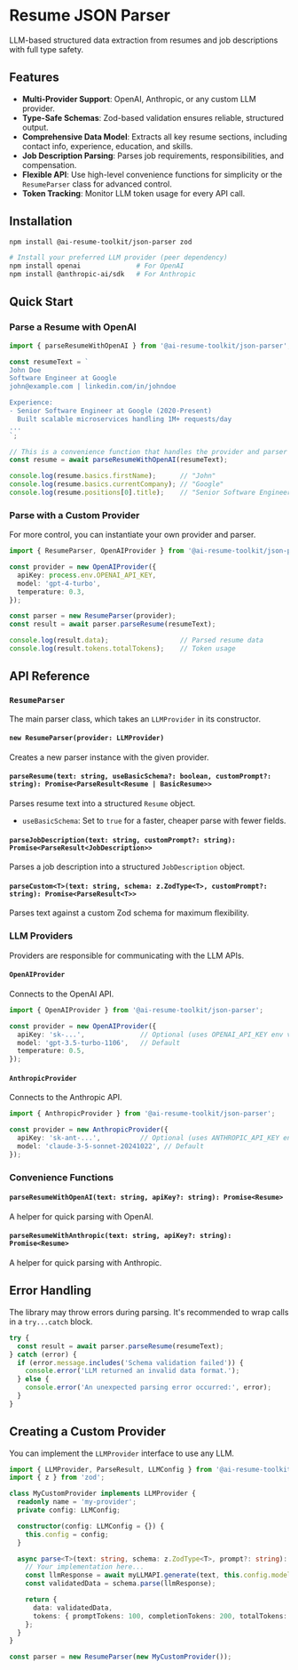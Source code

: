 # Resume JSON Parser

LLM-based structured data extraction from resumes and job descriptions with full type safety.

## Features

- **Multi-Provider Support**: OpenAI, Anthropic, or any custom LLM provider.
- **Type-Safe Schemas**: Zod-based validation ensures reliable, structured output.
- **Comprehensive Data Model**: Extracts all key resume sections, including contact info, experience, education, and skills.
- **Job Description Parsing**: Parses job requirements, responsibilities, and compensation.
- **Flexible API**: Use high-level convenience functions for simplicity or the `ResumeParser` class for advanced control.
- **Token Tracking**: Monitor LLM token usage for every API call.

## Installation

```bash
npm install @ai-resume-toolkit/json-parser zod

# Install your preferred LLM provider (peer dependency)
npm install openai              # For OpenAI
npm install @anthropic-ai/sdk   # For Anthropic
```

## Quick Start

### Parse a Resume with OpenAI

```typescript
import { parseResumeWithOpenAI } from '@ai-resume-toolkit/json-parser';

const resumeText = `
John Doe
Software Engineer at Google
john@example.com | linkedin.com/in/johndoe

Experience:
- Senior Software Engineer at Google (2020-Present)
  Built scalable microservices handling 1M+ requests/day
...
`;

// This is a convenience function that handles the provider and parser setup for you.
const resume = await parseResumeWithOpenAI(resumeText);

console.log(resume.basics.firstName);      // "John"
console.log(resume.basics.currentCompany); // "Google"
console.log(resume.positions[0].title);    // "Senior Software Engineer"
```

### Parse with a Custom Provider

For more control, you can instantiate your own provider and parser.

```typescript
import { ResumeParser, OpenAIProvider } from '@ai-resume-toolkit/json-parser';

const provider = new OpenAIProvider({
  apiKey: process.env.OPENAI_API_KEY,
  model: 'gpt-4-turbo',
  temperature: 0.3,
});

const parser = new ResumeParser(provider);
const result = await parser.parseResume(resumeText);

console.log(result.data);                  // Parsed resume data
console.log(result.tokens.totalTokens);    // Token usage
```

## API Reference

### `ResumeParser`

The main parser class, which takes an `LLMProvider` in its constructor.

#### `new ResumeParser(provider: LLMProvider)`

Creates a new parser instance with the given provider.

#### `parseResume(text: string, useBasicSchema?: boolean, customPrompt?: string): Promise<ParseResult<Resume | BasicResume>>`

Parses resume text into a structured `Resume` object.

- `useBasicSchema`: Set to `true` for a faster, cheaper parse with fewer fields.

#### `parseJobDescription(text: string, customPrompt?: string): Promise<ParseResult<JobDescription>>`

Parses a job description into a structured `JobDescription` object.

#### `parseCustom<T>(text: string, schema: z.ZodType<T>, customPrompt?: string): Promise<ParseResult<T>>`

Parses text against a custom Zod schema for maximum flexibility.

### LLM Providers

Providers are responsible for communicating with the LLM APIs.

#### `OpenAIProvider`

Connects to the OpenAI API.

```typescript
import { OpenAIProvider } from '@ai-resume-toolkit/json-parser';

const provider = new OpenAIProvider({
  apiKey: 'sk-...',              // Optional (uses OPENAI_API_KEY env var)
  model: 'gpt-3.5-turbo-1106',   // Default
  temperature: 0.5,
});
```

#### `AnthropicProvider`

Connects to the Anthropic API.

```typescript
import { AnthropicProvider } from '@ai-resume-toolkit/json-parser';

const provider = new AnthropicProvider({
  apiKey: 'sk-ant-...',          // Optional (uses ANTHROPIC_API_KEY env var)
  model: 'claude-3-5-sonnet-20241022', // Default
});
```

### Convenience Functions

#### `parseResumeWithOpenAI(text: string, apiKey?: string): Promise<Resume>`

A helper for quick parsing with OpenAI.

#### `parseResumeWithAnthropic(text: string, apiKey?: string): Promise<Resume>`

A helper for quick parsing with Anthropic.

## Error Handling

The library may throw errors during parsing. It's recommended to wrap calls in a `try...catch` block.

```typescript
try {
  const result = await parser.parseResume(resumeText);
} catch (error) {
  if (error.message.includes('Schema validation failed')) {
    console.error('LLM returned an invalid data format.');
  } else {
    console.error('An unexpected parsing error occurred:', error);
  }
}
```

## Creating a Custom Provider

You can implement the `LLMProvider` interface to use any LLM.

```typescript
import { LLMProvider, ParseResult, LLMConfig } from '@ai-resume-toolkit/json-parser';
import { z } from 'zod';

class MyCustomProvider implements LLMProvider {
  readonly name = 'my-provider';
  private config: LLMConfig;

  constructor(config: LLMConfig = {}) {
    this.config = config;
  }

  async parse<T>(text: string, schema: z.ZodType<T>, prompt?: string): Promise<ParseResult<T>> {
    // Your implementation here...
    const llmResponse = await myLLMAPI.generate(text, this.config.model);
    const validatedData = schema.parse(llmResponse);

    return {
      data: validatedData,
      tokens: { promptTokens: 100, completionTokens: 200, totalTokens: 300 },
    };
  }
}

const parser = new ResumeParser(new MyCustomProvider());
```